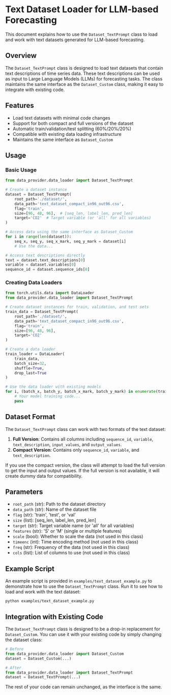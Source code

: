 # Text Dataset Loader for LLM-based Forecasting

This document explains how to use the `Dataset_TextPrompt` class to load and work with text datasets generated for LLM-based forecasting.

## Overview

The `Dataset_TextPrompt` class is designed to load text datasets that contain text descriptions of time series data. These text descriptions can be used as input to Large Language Models (LLMs) for forecasting tasks. The class maintains the same interface as the `Dataset_Custom` class, making it easy to integrate with existing code.

## Features

- Load text datasets with minimal code changes
- Support for both compact and full versions of the dataset
- Automatic train/validation/test splitting (60%/20%/20%)
- Compatible with existing data loading infrastructure
- Maintains the same interface as `Dataset_Custom`

## Usage

### Basic Usage

```python
from data_provider.data_loader import Dataset_TextPrompt

# Create a dataset instance
dataset = Dataset_TextPrompt(
    root_path='./dataset/',
    data_path='text_dataset_compact_in96_out96.csv',
    flag='train',
    size=[96, 48, 96],  # [seq_len, label_len, pred_len]
    target='CO2'  # Target variable (or 'all' for all variables)
)

# Access data using the same interface as Dataset_Custom
for i in range(len(dataset)):
    seq_x, seq_y, seq_x_mark, seq_y_mark = dataset[i]
    # Use the data...

# Access text descriptions directly
text = dataset.text_descriptions[0]
variable = dataset.variables[0]
sequence_id = dataset.sequence_ids[0]
```

### Creating Data Loaders

```python
from torch.utils.data import DataLoader
from data_provider.data_loader import Dataset_TextPrompt

# Create dataset instances for train, validation, and test sets
train_data = Dataset_TextPrompt(
    root_path='./dataset/',
    data_path='text_dataset_compact_in96_out96.csv',
    flag='train',
    size=[96, 48, 96],
    target='CO2'
)

# Create a data loader
train_loader = DataLoader(
    train_data,
    batch_size=32,
    shuffle=True,
    drop_last=True
)

# Use the data loader with existing models
for i, (batch_x, batch_y, batch_x_mark, batch_y_mark) in enumerate(train_loader):
    # Your model training code...
    pass
```

## Dataset Format

The `Dataset_TextPrompt` class can work with two formats of the text dataset:

1. **Full Version**: Contains all columns including `sequence_id`, `variable`, `text_description`, `input_values`, and `output_values`.
2. **Compact Version**: Contains only `sequence_id`, `variable`, and `text_description`.

If you use the compact version, the class will attempt to load the full version to get the input and output values. If the full version is not available, it will create dummy data for compatibility.

## Parameters

- `root_path` (str): Path to the dataset directory
- `data_path` (str): Name of the dataset file
- `flag` (str): 'train', 'test', or 'val'
- `size` (list): [seq_len, label_len, pred_len]
- `target` (str): Target variable name (or 'all' for all variables)
- `features` (str): 'S' or 'M' (single or multiple features)
- `scale` (bool): Whether to scale the data (not used in this class)
- `timeenc` (int): Time encoding method (not used in this class)
- `freq` (str): Frequency of the data (not used in this class)
- `cols` (list): List of columns to use (not used in this class)

## Example Script

An example script is provided in `examples/text_dataset_example.py` to demonstrate how to use the `Dataset_TextPrompt` class. Run it to see how to load and work with the text dataset:

```
python examples/text_dataset_example.py
```

## Integration with Existing Code

The `Dataset_TextPrompt` class is designed to be a drop-in replacement for `Dataset_Custom`. You can use it with your existing code by simply changing the dataset class:

```python
# Before
from data_provider.data_loader import Dataset_Custom
dataset = Dataset_Custom(...)

# After
from data_provider.data_loader import Dataset_TextPrompt
dataset = Dataset_TextPrompt(...)
```

The rest of your code can remain unchanged, as the interface is the same.